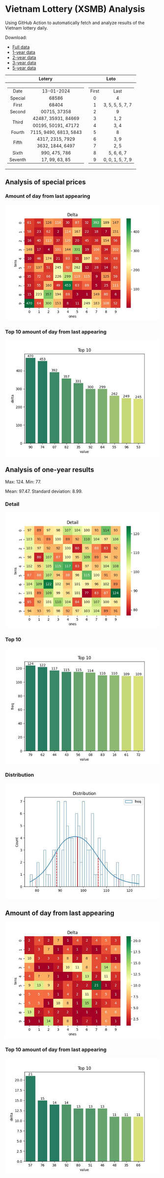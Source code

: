 # Vietnam Lottery (XSMB) Analysis

Using GitHub Action to automatically fetch and analyze results of the Vietnam lottery daily.

Download:

* [Full data](https://raw.githubusercontent.com/khiemdoan/vietnam-lottery-xsmb-analysis/main/results/xsmb.csv)
* [1-year data](https://raw.githubusercontent.com/khiemdoan/vietnam-lottery-xsmb-analysis/main/results/xsmb_1_year.csv)
* [2-year data](https://raw.githubusercontent.com/khiemdoan/vietnam-lottery-xsmb-analysis/main/results/xsmb_2_year.csv)
* [3-year data](https://raw.githubusercontent.com/khiemdoan/vietnam-lottery-xsmb-analysis/main/results/xsmb_3_year.csv)
* [5-year data](https://raw.githubusercontent.com/khiemdoan/vietnam-lottery-xsmb-analysis/main/results/xsmb_5_year.csv)

| Lotery      | Loto |
| :-----------: | :-----------: |
| <table><tr><td>Date</td><td>13-01-2024</td></tr><tr><td>Special</td><td>68586</td></tr><tr><td>First</td><td>68404</td></tr><tr><td>Second</td><td>00715, 37358</td></tr><tr><td rowspan="2">Third</td><td>42487, 35931, 84669</td></tr><tr><td>00195, 50191, 47172</td></tr><tr><td>Fourth</td><td>7115, 9490, 6813, 5843</td></tr><tr><td rowspan="2">Fifth</td><td>4317, 2315, 7929</td></tr><tr><td>3632, 1844, 6497</td></tr><tr><td>Sixth</td><td>990, 475, 786</td></tr><tr><td>Seventh</td><td>17, 99, 63, 85</td></tr></table> | <table><tr><td>First</td><td>Last</td></tr><tr><td>0</td><td>4</td></tr><tr><td>1</td><td>3, 5, 5, 5, 7, 7</td></tr><tr><td>2</td><td>9</td></tr><tr><td>3</td><td>1, 2</td></tr><tr><td>4</td><td>3, 4</td></tr><tr><td>5</td><td>8</td></tr><tr><td>6</td><td>3, 9</td></tr><tr><td>7</td><td>2, 5</td></tr><tr><td>8</td><td>5, 6, 6, 7</td></tr><tr><td>9</td><td>0, 0, 1, 5, 7, 9</td></tr></table> |


<h2>Analysis of special prices</h2>

<h3>Amount of day from last appearing</h3>

![Delta](images/special_delta.jpg)

<h3>Top 10 amount of day from last appearing</h3>

![Delta top 10](images/special_delta_top_10.jpg)

<h2>Analysis of one-year results</h2>

Max: 124. Min: 77.

Mean: 97.47. Standard deviation: 8.99.

<h3>Detail</h3>

![Detail](images/heatmap.jpg)

<h3>Top 10</h3>

![Top 10](images/top-10.jpg)

<h3>Distribution</h3>

![Distribution](images/distribution.jpg)

<h2>Amount of day from last appearing</h2>

![Delta](images/delta.jpg)

<h3>Top 10 amount of day from last appearing</h3>

![Delta top 10](images/delta_top_10.jpg)